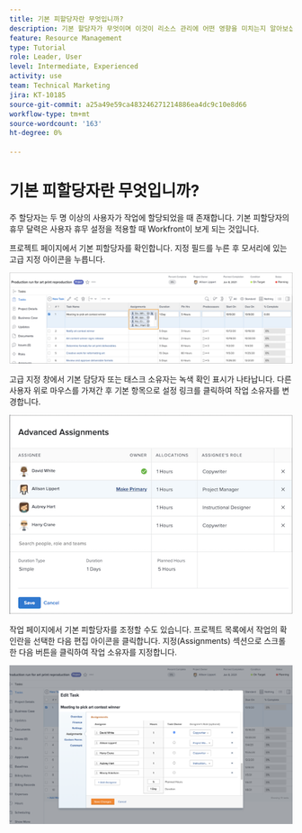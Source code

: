 ```yaml
---
title: 기본 피할당자란 무엇입니까?
description: 기본 할당자가 무엇이며 이것이 리소스 관리에 어떤 영향을 미치는지 알아보십시오.
feature: Resource Management
type: Tutorial
role: Leader, User
level: Intermediate, Experienced
activity: use
team: Technical Marketing
jira: KT-10185
source-git-commit: a25a49e59ca483246271214886ea4dc9c10e8d66
workflow-type: tm+mt
source-wordcount: '163'
ht-degree: 0%

---
```


# 기본 피할당자란 무엇입니까?

주 할당자는 두 명 이상의 사용자가 작업에 할당되었을 때 존재합니다. 기본 피할당자의 휴무 달력은 사용자 휴무 설정을 적용할 때 Workfront이 보게 되는 것입니다.

프로젝트 페이지에서 기본 피할당자를 확인합니다. 지정 필드를 누른 후 모서리에 있는 고급 지정 아이콘을 누릅니다.

![여러 할당자](assets/pa_01.png)

고급 지정 창에서 기본 담당자 또는 태스크 소유자는 녹색 확인 표시가 나타납니다. 다른 사용자 위로 마우스를 가져간 후 기본 항목으로 설정 링크를 클릭하여 작업 소유자를 변경합니다.

![기본 할당자 선택됨](assets/pa_02.png)

작업 페이지에서 기본 피할당자를 조정할 수도 있습니다. 프로젝트 목록에서 작업의 확인란을 선택한 다음 편집 아이콘을 클릭합니다. 지정(Assignments) 섹션으로 스크롤한 다음 버튼을 클릭하여 작업 소유자를 지정합니다.

![작업 소유자 단추](assets/pa_03.png)

